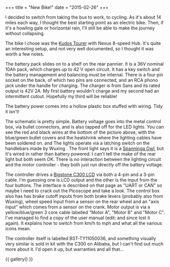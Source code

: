 +++
title = "New Bike!"
date = "2015-02-26"
+++

I decided to switch from taking the bus to work, to cycling. As it's about 14 miles each way, I thought the best starting point as an electric bike. Then, if it's a howling gale or horizontal rain, I'll still be able to make the journey without collapsing.

The bike I chose was the [Kudos Tourer](http://www.kudoscycles.com/) with Nexus 8-speed Hub. It's quite an interesting setup, and not very well documented, so I thought it was worth a few notes.

The battery pack slides on to a shelf on the rear pannier. It is a 36V nominal 10Ah pack, which charges up to 42 V open circuit. It has a key switch and the battery management and balancing must be internal. There is a four pin socket on the back, of which two pins are connected, and an RCA phono jack under the handle for charging. The charger is from Sans and its rated output is 42V 2A. My first battery wouldn't charge and my second had an intermittent cutout. Hopefully my third will be reliable!

The battery power comes into a hollow plastic box stuffed with wiring. Tidy it isn't!

The schematic is pretty simple. Battery voltage goes into the metal control box, via bullet connectors, and is also tapped off for the LED lights. You can see the red and black wires at the bottom of the picture above, with the blue/green bullet covers and the heatshrink where the lighting cables have been soldered on. and The lights operate via a latching switch on the handlebars made by Wuxing . The front light says it is a [Spanninga Owl](http://www.spanninga.com/products/headlamps/owl/), but it's wired in rather than battery powered. I can't tell the make of the rear light but both seem OK. There is no interaction between the lighting circuit and the motor controller - they both just run directly off the battery voltage.

The controller drives a [Bigstone C300 LCD](http://www.bigstone-nj.com/products/lcd-display/c300-0) via both a 4-pin and a 3-pin cable. I'm guessing one is LCD output and the other is the input from the four buttons. The interface is described on that page as "UART or CAN" so maybe I need to crack out the Picoscope and take a look. The control box also has has brake cutoff inputs from both brake levers (probably also from Wuxing), wheel speed input from a sensor on the rear wheel and an "axis input" which comes from a sensor on the crank. Motor output is via a yellow/blue/green 3 core cable labelled "Motor A", "Motor B" and "Motor C".  I've managed to find a copy of the user manual (edit: and since lost it again). It explains how to switch from km/h to mph and what all the various icons mean.

The controller itself is labelled BST-TY11050036, and something visually very similar is sold in kit with the C300 on Alibaba, but I can't find out much more about it. I'd open it up, but warranties and all that...

{{ gallery() }}
